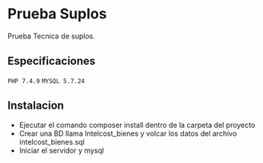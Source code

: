 # Prueba Suplos

Prueba Tecnica de suplos. 

## Especificaciones
 `PHP 7.4.9` 
 `MYSQL 5.7.24` 

## Instalacion 
* Ejecutar el comando composer install dentro de la carpeta del proyecto
* Crear una BD llama Intelcost_bienes y volcar los datos del archivo intelcost_bienes.sql
* Iniciar el servidor y mysql


 
